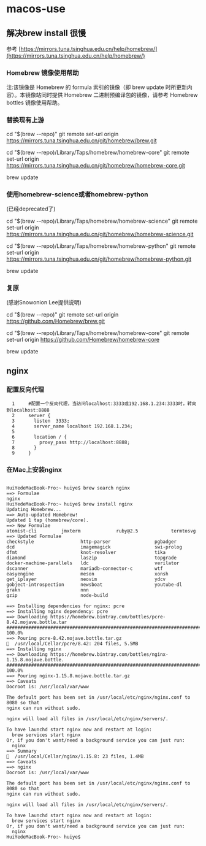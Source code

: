 # macos-use

## 解决brew install 很慢
参考 [https://mirrors.tuna.tsinghua.edu.cn/help/homebrew/](https://mirrors.tuna.tsinghua.edu.cn/help/homebrew/)
### Homebrew 镜像使用帮助
注:该镜像是 Homebrew 的 formula 索引的镜像（即 brew update 时所更新内容）。本镜像站同时提供 Homebrew 二进制预编译包的镜像，请参考 Homebrew bottles 镜像使用帮助。

### 替换现有上游
cd "$(brew --repo)"
git remote set-url origin https://mirrors.tuna.tsinghua.edu.cn/git/homebrew/brew.git

cd "$(brew --repo)/Library/Taps/homebrew/homebrew-core"
git remote set-url origin https://mirrors.tuna.tsinghua.edu.cn/git/homebrew/homebrew-core.git

brew update
### 使用homebrew-science或者homebrew-python
(已经deprecated了)

cd "$(brew --repo)/Library/Taps/homebrew/homebrew-science"
git remote set-url origin https://mirrors.tuna.tsinghua.edu.cn/git/homebrew/homebrew-science.git

cd "$(brew --repo)/Library/Taps/homebrew/homebrew-python"
git remote set-url origin https://mirrors.tuna.tsinghua.edu.cn/git/homebrew/homebrew-python.git

brew update
### 复原
(感谢Snowonion Lee提供说明)

cd "$(brew --repo)"
git remote set-url origin https://github.com/Homebrew/brew.git

cd "$(brew --repo)/Library/Taps/homebrew/homebrew-core"
git remote set-url origin https://github.com/Homebrew/homebrew-core

brew update
## nginx
### 配置反向代理

```
  1     #配置一个反向代理，当访问localhost:3333或192.168.1.234:3333时，转向到localhost:8888 
  2     server {
  3       listen  3333;
  4       server_name localhost 192.168.1.234;
  5 
  6       location / {
  7         proxy_pass http://localhost:8888;
  8       }
  9     }
```

### 在Mac上安装nginx

```
   
HuiYedeMacBook-Pro:~ huiye$ brew search nginx
==> Formulae
nginx
HuiYedeMacBook-Pro:~ huiye$ brew install nginx
Updating Homebrew...
==> Auto-updated Homebrew!
Updated 1 tap (homebrew/core).
==> New Formulae
atomist-cli         jmxterm             ruby@2.5            termtosvg
==> Updated Formulae
checkstyle                 http-parser                pgbadger
dcd                        imagemagick                swi-prolog
dfmt                       knot-resolver              tika
diamond                    laszip                     topgrade
docker-machine-parallels   ldc                        verilator
dscanner                   mariadb-connector-c        wtf
easyengine                 meson                      xonsh
get_iplayer                neovim                     ydcv
gobject-introspection      newsboat                   youtube-dl
grakn                      nnn
gzip                       node-build

==> Installing dependencies for nginx: pcre
==> Installing nginx dependency: pcre
==> Downloading https://homebrew.bintray.com/bottles/pcre-8.42.mojave.bottle.tar
######################################################################## 100.0%
==> Pouring pcre-8.42.mojave.bottle.tar.gz
🍺  /usr/local/Cellar/pcre/8.42: 204 files, 5.5MB
==> Installing nginx
==> Downloading https://homebrew.bintray.com/bottles/nginx-1.15.8.mojave.bottle.
######################################################################## 100.0%
==> Pouring nginx-1.15.8.mojave.bottle.tar.gz
==> Caveats
Docroot is: /usr/local/var/www

The default port has been set in /usr/local/etc/nginx/nginx.conf to 8080 so that
nginx can run without sudo.

nginx will load all files in /usr/local/etc/nginx/servers/.

To have launchd start nginx now and restart at login:
  brew services start nginx
Or, if you don't want/need a background service you can just run:
  nginx
==> Summary
🍺  /usr/local/Cellar/nginx/1.15.8: 23 files, 1.4MB
==> Caveats
==> nginx
Docroot is: /usr/local/var/www

The default port has been set in /usr/local/etc/nginx/nginx.conf to 8080 so that
nginx can run without sudo.

nginx will load all files in /usr/local/etc/nginx/servers/.

To have launchd start nginx now and restart at login:
  brew services start nginx
Or, if you don't want/need a background service you can just run:
  nginx
HuiYedeMacBook-Pro:~ huiye$ 
```
